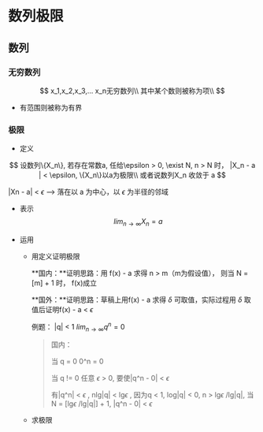 # 数列极限

## 数列

### 无穷数列

$$
x_1,x_2,x_3,... x_n无穷数列\\
其中某个数则被称为项\\
$$

*   有范围则被称为有界

### 极限

*   定义

$$
设数列\{X_n\}, 若存在常数a, 任给\epsilon > 0, \exist N, n > N 时， |X_n - a | < \epsilon, \{X_n\}以a为极限\\
或者说数列X_n 收敛于 a 
$$

|Xn - a| < $\epsilon$ --> 落在以 a 为中心，以 $\epsilon$ 为半径的邻域

*   表示
    $$
    lim_{n\rightarrow\infty} X_n = a
    $$
    

*   运用

    *   用定义证明极限

        **国内：**证明思路：用 f(x) - a 求得 n > m（m为假设值）， 则当 N = [m] + 1 时， f(x)成立

        **国外：**证明思路：草稿上用f(x) - a 求得 $\delta$ 可取值，实际过程用 $\delta$ 取值后证明f(x) - a < $\epsilon$ 

        

        例题： |q| < 1 $lim_{n\rightarrow\infty}q^n = 0$ 

        >   国内：
        >
        >   当 q = 0 0^n = 0
        >
        >   当 q != 0  任意 $\epsilon$ > 0, 要使|q^n - 0| < $\epsilon$ 
        >
        >   有|q^n| < $\epsilon$ , nlg|q| < lg$\epsilon$ , 因为q < 1, log|q| < 0, n > lg$\epsilon$ /lg|q|, 当 N = [lg$\epsilon$ /lg|q|] + 1, |q^n - 0| < $\epsilon$

        

    *   求极限

      